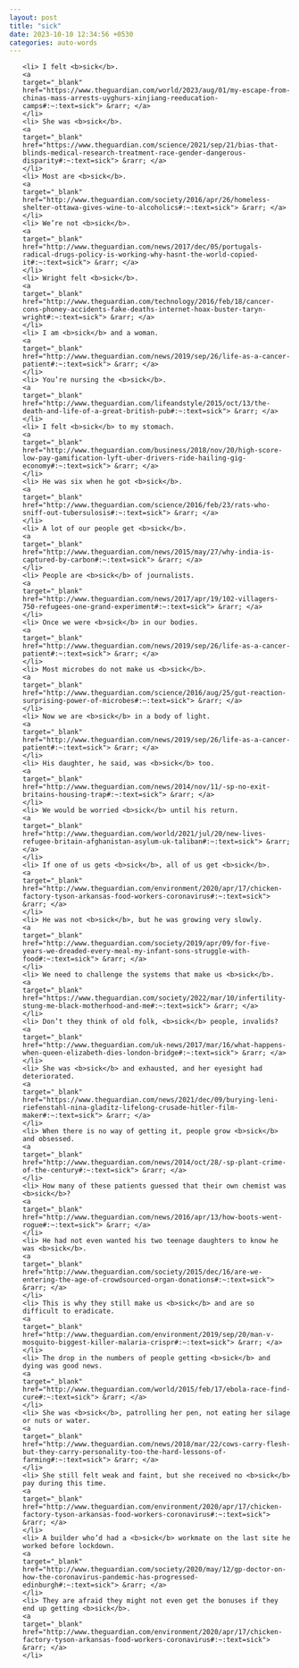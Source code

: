 ```yaml
---
layout: post
title: "sick"
date: 2023-10-10 12:34:56 +0530
categories: auto-words
---
```

<ol>

    <li> I felt <b>sick</b>.
    <a 
    target="_blank" 
    href="https://www.theguardian.com/world/2023/aug/01/my-escape-from-chinas-mass-arrests-uyghurs-xinjiang-reeducation-camps#:~:text=sick"> &rarr; </a>
    </li>
    <li> She was <b>sick</b>.
    <a 
    target="_blank" 
    href="https://www.theguardian.com/science/2021/sep/21/bias-that-blinds-medical-research-treatment-race-gender-dangerous-disparity#:~:text=sick"> &rarr; </a>
    </li>
    <li> Most are <b>sick</b>.
    <a 
    target="_blank" 
    href="http://www.theguardian.com/society/2016/apr/26/homeless-shelter-ottawa-gives-wine-to-alcoholics#:~:text=sick"> &rarr; </a>
    </li>
    <li> We’re not <b>sick</b>.
    <a 
    target="_blank" 
    href="http://www.theguardian.com/news/2017/dec/05/portugals-radical-drugs-policy-is-working-why-hasnt-the-world-copied-it#:~:text=sick"> &rarr; </a>
    </li>
    <li> Wright felt <b>sick</b>.
    <a 
    target="_blank" 
    href="http://www.theguardian.com/technology/2016/feb/18/cancer-cons-phoney-accidents-fake-deaths-internet-hoax-buster-taryn-wright#:~:text=sick"> &rarr; </a>
    </li>
    <li> I am <b>sick</b> and a woman.
    <a 
    target="_blank" 
    href="http://www.theguardian.com/news/2019/sep/26/life-as-a-cancer-patient#:~:text=sick"> &rarr; </a>
    </li>
    <li> You’re nursing the <b>sick</b>.
    <a 
    target="_blank" 
    href="http://www.theguardian.com/lifeandstyle/2015/oct/13/the-death-and-life-of-a-great-british-pub#:~:text=sick"> &rarr; </a>
    </li>
    <li> I felt <b>sick</b> to my stomach.
    <a 
    target="_blank" 
    href="http://www.theguardian.com/business/2018/nov/20/high-score-low-pay-gamification-lyft-uber-drivers-ride-hailing-gig-economy#:~:text=sick"> &rarr; </a>
    </li>
    <li> He was six when he got <b>sick</b>.
    <a 
    target="_blank" 
    href="http://www.theguardian.com/science/2016/feb/23/rats-who-sniff-out-tubersulosis#:~:text=sick"> &rarr; </a>
    </li>
    <li> A lot of our people get <b>sick</b>.
    <a 
    target="_blank" 
    href="http://www.theguardian.com/news/2015/may/27/why-india-is-captured-by-carbon#:~:text=sick"> &rarr; </a>
    </li>
    <li> People are <b>sick</b> of journalists.
    <a 
    target="_blank" 
    href="http://www.theguardian.com/news/2017/apr/19/102-villagers-750-refugees-one-grand-experiment#:~:text=sick"> &rarr; </a>
    </li>
    <li> Once we were <b>sick</b> in our bodies.
    <a 
    target="_blank" 
    href="http://www.theguardian.com/news/2019/sep/26/life-as-a-cancer-patient#:~:text=sick"> &rarr; </a>
    </li>
    <li> Most microbes do not make us <b>sick</b>.
    <a 
    target="_blank" 
    href="http://www.theguardian.com/science/2016/aug/25/gut-reaction-surprising-power-of-microbes#:~:text=sick"> &rarr; </a>
    </li>
    <li> Now we are <b>sick</b> in a body of light.
    <a 
    target="_blank" 
    href="http://www.theguardian.com/news/2019/sep/26/life-as-a-cancer-patient#:~:text=sick"> &rarr; </a>
    </li>
    <li> His daughter, he said, was <b>sick</b> too.
    <a 
    target="_blank" 
    href="http://www.theguardian.com/news/2014/nov/11/-sp-no-exit-britains-housing-trap#:~:text=sick"> &rarr; </a>
    </li>
    <li> We would be worried <b>sick</b> until his return.
    <a 
    target="_blank" 
    href="http://www.theguardian.com/world/2021/jul/20/new-lives-refugee-britain-afghanistan-asylum-uk-taliban#:~:text=sick"> &rarr; </a>
    </li>
    <li> If one of us gets <b>sick</b>, all of us get <b>sick</b>.
    <a 
    target="_blank" 
    href="http://www.theguardian.com/environment/2020/apr/17/chicken-factory-tyson-arkansas-food-workers-coronavirus#:~:text=sick"> &rarr; </a>
    </li>
    <li> He was not <b>sick</b>, but he was growing very slowly.
    <a 
    target="_blank" 
    href="http://www.theguardian.com/society/2019/apr/09/for-five-years-we-dreaded-every-meal-my-infant-sons-struggle-with-food#:~:text=sick"> &rarr; </a>
    </li>
    <li> We need to challenge the systems that make us <b>sick</b>.
    <a 
    target="_blank" 
    href="https://www.theguardian.com/society/2022/mar/10/infertility-stung-me-black-motherhood-and-me#:~:text=sick"> &rarr; </a>
    </li>
    <li> Don’t they think of old folk, <b>sick</b> people, invalids?
    <a 
    target="_blank" 
    href="http://www.theguardian.com/uk-news/2017/mar/16/what-happens-when-queen-elizabeth-dies-london-bridge#:~:text=sick"> &rarr; </a>
    </li>
    <li> She was <b>sick</b> and exhausted, and her eyesight had deteriorated.
    <a 
    target="_blank" 
    href="https://www.theguardian.com/news/2021/dec/09/burying-leni-riefenstahl-nina-gladitz-lifelong-crusade-hitler-film-maker#:~:text=sick"> &rarr; </a>
    </li>
    <li> When there is no way of getting it, people grow <b>sick</b> and obsessed.
    <a 
    target="_blank" 
    href="http://www.theguardian.com/news/2014/oct/28/-sp-plant-crime-of-the-century#:~:text=sick"> &rarr; </a>
    </li>
    <li> How many of these patients guessed that their own chemist was <b>sick</b>?
    <a 
    target="_blank" 
    href="http://www.theguardian.com/news/2016/apr/13/how-boots-went-rogue#:~:text=sick"> &rarr; </a>
    </li>
    <li> He had not even wanted his two teenage daughters to know he was <b>sick</b>.
    <a 
    target="_blank" 
    href="http://www.theguardian.com/society/2015/dec/16/are-we-entering-the-age-of-crowdsourced-organ-donations#:~:text=sick"> &rarr; </a>
    </li>
    <li> This is why they still make us <b>sick</b> and are so difficult to eradicate.
    <a 
    target="_blank" 
    href="http://www.theguardian.com/environment/2019/sep/20/man-v-mosquito-biggest-killer-malaria-crispr#:~:text=sick"> &rarr; </a>
    </li>
    <li> The drop in the numbers of people getting <b>sick</b> and dying was good news.
    <a 
    target="_blank" 
    href="http://www.theguardian.com/world/2015/feb/17/ebola-race-find-cure#:~:text=sick"> &rarr; </a>
    </li>
    <li> She was <b>sick</b>, patrolling her pen, not eating her silage or nuts or water.
    <a 
    target="_blank" 
    href="http://www.theguardian.com/news/2018/mar/22/cows-carry-flesh-but-they-carry-personality-too-the-hard-lessons-of-farming#:~:text=sick"> &rarr; </a>
    </li>
    <li> She still felt weak and faint, but she received no <b>sick</b> pay during this time.
    <a 
    target="_blank" 
    href="http://www.theguardian.com/environment/2020/apr/17/chicken-factory-tyson-arkansas-food-workers-coronavirus#:~:text=sick"> &rarr; </a>
    </li>
    <li> A builder who’d had a <b>sick</b> workmate on the last site he worked before lockdown.
    <a 
    target="_blank" 
    href="http://www.theguardian.com/society/2020/may/12/gp-doctor-on-how-the-coronavirus-pandemic-has-progressed-edinburgh#:~:text=sick"> &rarr; </a>
    </li>
    <li> They are afraid they might not even get the bonuses if they end up getting <b>sick</b>.
    <a 
    target="_blank" 
    href="http://www.theguardian.com/environment/2020/apr/17/chicken-factory-tyson-arkansas-food-workers-coronavirus#:~:text=sick"> &rarr; </a>
    </li>